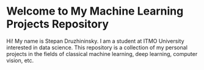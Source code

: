 # Welcome to My Machine Learning Projects Repository
Hi! My name is Stepan Druzhininsky. I am a student at ITMO University interested in data science. This repository is a collection of my personal projects in the fields of classical machine learning, deep learning, computer vision, etc.
